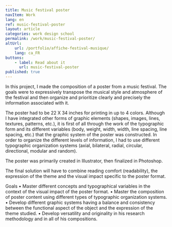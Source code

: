 ```yaml
---
title: Music festival poster
navItem: Work
lang: en
ref: music-festival-poster
layout: article
categories: work design school
permalink: /work/music-festival-poster/
altUrl:
    url: /portfolio/affiche-festival-musique/
    lang: ca_FR
buttons:
    - label: Read about it
      url: music-festival-poster
published: true
---
```


In this project, I made the composition of a poster from a music festival. The goals were to expressively transpose the musical style and atmosphere of the festival and then organize and prioritize clearly and precisely the information associated with it.

The poster had to be 22 X 34 inches for printing in up to 4 colors. Although I have integrated other forms of graphic elements (shapes, images, lines, textures, patterns, etc.), it is first of all through the work of the typographic form and its different variables (body, weight, width, width, line spacing, line spacing, etc.) that the graphic system of the poster was constructed. In order to organize the different levels of information, I had to use different typographic organization systems (axial, bilateral, radial, circular, directional, modular and random).

The poster was primarily created in Illustrator, then finalized in Photoshop.

The final solution will have to combine reading comfort (readability), the expression of the theme and the visual impact specific to the poster format.

Goals
• Master different concepts and typographical variables in the context of the visual impact of the poster format.
• Master the composition of poster content using different types of typographic organization systems.
• Develop different graphic systems having a balance and consistency between the functional aspect of the object and the expression of the theme studied.
• Develop versatility and originality in his research methodology and in all of his compositions.
